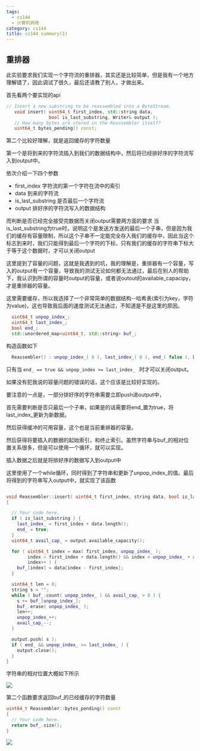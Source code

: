 ```yaml
---
tags:
  - cs144
  - 计算机网络
category: cs144
title: cs144 summary(1)
---
```

## 重排器

此实验要求我们实现一个字符流的重排器，其实还是比较简单，但是我有一个地方理解错了，因此调试了很久，最后还请教了别人，才做出来。

首先看两个要实现的api

```cpp
// Insert a new substring to be reassembled into a ByteStream.
   void insert( uint64_t first_index, std::string data,
                bool is_last_substring, Writer& output );
   // How many bytes are stored in the Reassembler itself?
   uint64_t bytes_pending() const;
```

第二个比较好理解，就是返回缓存的字符数量

第一个是将到来的字符流插入到我们的数据结构中，然后将已经排好序的字符流写入到output中。

依次介绍一下四个参数
* first_index 字符流的第一个字符在流中的索引
* data 到来的字符流
* is_last_substring 是否最后一个字符流
* output 排好序的字符流写入的数据结构


而判断是否已经完全接受完数据而关闭output需要两方面的要求
当is_last_substring为true时，说明这个是发送方发送的最后一个子串，但是因为我们的缓存有容量限制，所以这个子串不一定能完全存入我们的缓存中，因此当这个标志到来时，我们只能得到最后一个字符的下标，只有我们的缓存的字符串下标大于等于这个数据时，才可以关闭output

这里提到了容量的问题，这就是我遇到的坑，我的理解是，重排器有一个容量，写入的output有一个容量，导致我的测试无论如何都无法通过，最后在别人的帮助下，我认识到所谓的容量时output的容量，或者说outout的available_capacipy，才是重排器的容量。

这里需要缓存，所以我选择了一个非常简单的数据结构--哈希表(索引为key，字符为value)，这也导致我后面的速度测试无法通过，不知道是不是这里的原因。

```cpp
  uint64_t unpop_index_;
  uint64_t last_index_;
  bool end_;
  std::unordered_map<uint64_t, std::string> buf_;
```
构造函数如下
```cpp
  Reassembler() : unpop_index_( 0 ), last_index_( 0 ), end_( false ), buf_() {}
```

只有当 `end_ == true && unpop_index >= last_index_ ` 时才可以关闭output。

如果没有犯我说的容量问题的错误的话，这个应该是比较好实现的。

要注意的一点是，一部分排好序的字符串需要立即push进output中，

首先需要判断是否只最后一个子串，如果是的话需要将end_置为true，将last_index_更新为新数据。

然后获得缓冲的可用容量，这个也是当前重排器的容量。

然后获得将要插入的数据的起始索引，和终止索引。虽然字符串与buf_的相对位置关系很多，但是可以使用一个循环，就可以实现。

插入数据之后就是将排好序的数据写入到output中

这里使用了一个while循环，同时得到了字符串和更新了unpop_index_的值。最后将得到的字符串写入output中，就实现了该函数


```cpp

void Reassembler::insert( uint64_t first_index, string data, bool is_last_substring, Writer& output )
{

  // Your code here.
  if ( is_last_substring ) {
    last_index_ = first_index + data.length();
    end_ = true;
  }
  uint64_t avail_cap_ = output.available_capacity();

  for ( uint64_t index = max( first_index, unpop_index_ );
        index < first_index + data.length() && index < unpop_index_ + avail_cap_;
        index++ ) {
    buf_[index] = data[index - first_index];
  }

  uint64_t len = 0;
  string s = "";
  while ( buf_.count( unpop_index_ ) && avail_cap_ > 0 ) {
    s += buf_[unpop_index_];
    buf_.erase( unpop_index_ );
    len++;
    unpop_index_++;
    avail_cap_--;
  }

  output.push( s );
  if ( end_ && unpop_index_ >= last_index_ ) {
    output.close();
  }
}
```

字符串的相对位置大概如下所示

![](/img/cs144/Pasted%20image%2020231208155130.png)


第二个函数要求返回buf_的已经缓存的字符数量

```cpp
uint64_t Reassembler::bytes_pending() const
{
  // Your code here.
  return buf_.size();
}

```

![](/img/cs144/Pasted%20image%2020231208155204.png)